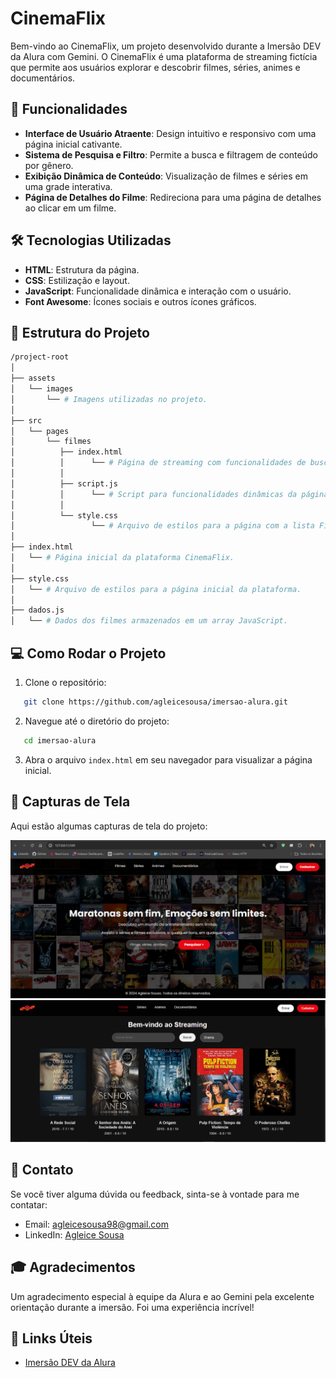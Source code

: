 # CinemaFlix

Bem-vindo ao CinemaFlix, um projeto desenvolvido durante a Imersão DEV da Alura com Gemini. O CinemaFlix é uma plataforma de streaming fictícia que permite aos usuários explorar e descobrir filmes, séries, animes e documentários.

## 🚀 Funcionalidades

- **Interface de Usuário Atraente**: Design intuitivo e responsivo com uma página inicial cativante.
- **Sistema de Pesquisa e Filtro**: Permite a busca e filtragem de conteúdo por gênero.
- **Exibição Dinâmica de Conteúdo**: Visualização de filmes e séries em uma grade interativa.
- **Página de Detalhes do Filme**: Redireciona para uma página de detalhes ao clicar em um filme.

## 🛠 Tecnologias Utilizadas

- **HTML**: Estrutura da página.
- **CSS**: Estilização e layout.
- **JavaScript**: Funcionalidade dinâmica e interação com o usuário.
- **Font Awesome**: Ícones sociais e outros ícones gráficos.

## 📁 Estrutura do Projeto

```bash
/project-root
│
├── assets
│   └── images
│       └── # Imagens utilizadas no projeto.
│
├── src
│   └── pages
│       └── filmes
│          ├── index.html
│          │      └── # Página de streaming com funcionalidades de busca e filtro.
│          │
│          ├── script.js
│          │      └── # Script para funcionalidades dinâmicas da página de streaming.
│          │
│          └── style.css
│                 └── # Arquivo de estilos para a página com a lista Filmes.
│
├── index.html
│   └── # Página inicial da plataforma CinemaFlix.
│
├── style.css
│   └── # Arquivo de estilos para a página inicial da plataforma.
│
├── dados.js
│   └── # Dados dos filmes armazenados em um array JavaScript.
```

## 💻 Como Rodar o Projeto

1. Clone o repositório:
   
```bash
   git clone https://github.com/agleicesousa/imersao-alura.git
```

2. Navegue até o diretório do projeto:
   
```bash
   cd imersao-alura
```

3. Abra o arquivo `index.html` em seu navegador para visualizar a página inicial.

## 📸 Capturas de Tela

Aqui estão algumas capturas de tela do projeto:

![Página Inicial](assets/images/inicio.png)
![Página de Streaming](assets/images/filmes.png)

## 📧 Contato

Se você tiver alguma dúvida ou feedback, sinta-se à vontade para me contatar:

- Email: agleicesousa98@gmail.com
- LinkedIn: [Agleice Sousa](https://www.linkedin.com/in/agleice-sousa)

## 🎓 Agradecimentos

Um agradecimento especial à equipe da Alura e ao Gemini pela excelente orientação durante a imersão. Foi uma experiência incrível!

## 🔗 Links Úteis

- [Imersão DEV da Alura](https://www.alura.com.br/imersao-dev-google-gemini)